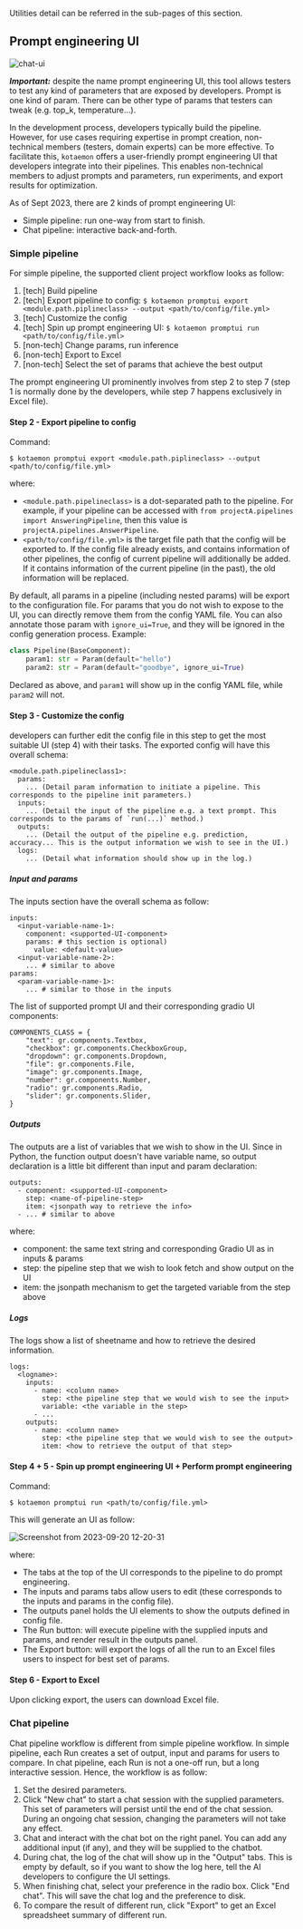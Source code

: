 Utilities detail can be referred in the sub-pages of this section.

## Prompt engineering UI

![chat-ui](images/271332562-ac8f9aac-d853-4571-a48b-d866a99eaf3e.png)

**_Important:_** despite the name prompt engineering UI, this tool allows testers to test any kind of parameters that are exposed by developers. Prompt is one kind of param. There can be other type of params that testers can tweak (e.g. top_k, temperature...).

In the development process, developers typically build the pipeline. However, for use
cases requiring expertise in prompt creation, non-technical members (testers, domain experts) can be more
effective. To facilitate this, `kotaemon` offers a user-friendly prompt engineering UI
that developers integrate into their pipelines. This enables non-technical members to
adjust prompts and parameters, run experiments, and export results for optimization.

As of Sept 2023, there are 2 kinds of prompt engineering UI:

- Simple pipeline: run one-way from start to finish.
- Chat pipeline: interactive back-and-forth.

### Simple pipeline

For simple pipeline, the supported client project workflow looks as follow:

1. [tech] Build pipeline
2. [tech] Export pipeline to config: `$ kotaemon promptui export <module.path.piplineclass> --output <path/to/config/file.yml>`
3. [tech] Customize the config
4. [tech] Spin up prompt engineering UI: `$ kotaemon promptui run <path/to/config/file.yml>`
5. [non-tech] Change params, run inference
6. [non-tech] Export to Excel
7. [non-tech] Select the set of params that achieve the best output

The prompt engineering UI prominently involves from step 2 to step 7 (step 1 is normally
done by the developers, while step 7 happens exclusively in Excel file).

#### Step 2 - Export pipeline to config

Command:

```
$ kotaemon promptui export <module.path.piplineclass> --output <path/to/config/file.yml>
```

where:

- `<module.path.pipelineclass>` is a dot-separated path to the pipeline. For example, if your pipeline can be accessed with `from projectA.pipelines import AnsweringPipeline`, then this value is `projectA.pipelines.AnswerPipeline`.
- `<path/to/config/file.yml>` is the target file path that the config will be exported to. If the config file already exists, and contains information of other pipelines, the config of current pipeline will additionally be added. If it contains information of the current pipeline (in the past), the old information will be replaced.

By default, all params in a pipeline (including nested params) will be export to the configuration file. For params that you do not wish to expose to the UI, you can directly remove them from the config YAML file. You can also annotate those param with `ignore_ui=True`, and they will be ignored in the config generation process. Example:

```python
class Pipeline(BaseComponent):
    param1: str = Param(default="hello")
    param2: str = Param(default="goodbye", ignore_ui=True)
```

Declared as above, and `param1` will show up in the config YAML file, while `param2` will not.

#### Step 3 - Customize the config

developers can further edit the config file in this step to get the most suitable UI (step 4) with their tasks. The exported config will have this overall schema:

```
<module.path.pipelineclass1>:
  params:
    ... (Detail param information to initiate a pipeline. This corresponds to the pipeline init parameters.)
  inputs:
    ... (Detail the input of the pipeline e.g. a text prompt. This corresponds to the params of `run(...)` method.)
  outputs:
    ... (Detail the output of the pipeline e.g. prediction, accuracy... This is the output information we wish to see in the UI.)
  logs:
    ... (Detail what information should show up in the log.)
```

##### Input and params

The inputs section have the overall schema as follow:

```
inputs:
  <input-variable-name-1>:
    component: <supported-UI-component>
    params: # this section is optional)
      value: <default-value>
  <input-variable-name-2>:
    ... # similar to above
params:
  <param-variable-name-1>:
    ... # similar to those in the inputs
```

The list of supported prompt UI and their corresponding gradio UI components:

```
COMPONENTS_CLASS = {
    "text": gr.components.Textbox,
    "checkbox": gr.components.CheckboxGroup,
    "dropdown": gr.components.Dropdown,
    "file": gr.components.File,
    "image": gr.components.Image,
    "number": gr.components.Number,
    "radio": gr.components.Radio,
    "slider": gr.components.Slider,
}
```

##### Outputs

The outputs are a list of variables that we wish to show in the UI. Since in Python, the function output doesn't have variable name, so output declaration is a little bit different than input and param declaration:

```
outputs:
  - component: <supported-UI-component>
    step: <name-of-pipeline-step>
    item: <jsonpath way to retrieve the info>
  - ... # similar to above
```

where:

- component: the same text string and corresponding Gradio UI as in inputs & params
- step: the pipeline step that we wish to look fetch and show output on the UI
- item: the jsonpath mechanism to get the targeted variable from the step above

##### Logs

The logs show a list of sheetname and how to retrieve the desired information.

```
logs:
  <logname>:
    inputs:
      - name: <column name>
        step: <the pipeline step that we would wish to see the input>
        variable: <the variable in the step>
      - ...
    outputs:
      - name: <column name>
        step: <the pipeline step that we would wish to see the output>
        item: <how to retrieve the output of that step>
```

#### Step 4 + 5 - Spin up prompt engineering UI + Perform prompt engineering

Command:

```
$ kotaemon promptui run <path/to/config/file.yml>
```

This will generate an UI as follow:

![Screenshot from 2023-09-20 12-20-31](images/269170198-9ac1b95a-b667-42e7-b318-98a1b805d6df.png)

where:

- The tabs at the top of the UI corresponds to the pipeline to do prompt engineering.
- The inputs and params tabs allow users to edit (these corresponds to the inputs and params in the config file).
- The outputs panel holds the UI elements to show the outputs defined in config file.
- The Run button: will execute pipeline with the supplied inputs and params, and render result in the outputs panel.
- The Export button: will export the logs of all the run to an Excel files users to inspect for best set of params.

#### Step 6 - Export to Excel

Upon clicking export, the users can download Excel file.

### Chat pipeline

Chat pipeline workflow is different from simple pipeline workflow. In simple pipeline, each Run creates a set of output, input and params for users to compare. In chat pipeline, each Run is not a one-off run, but a long interactive session. Hence, the workflow is as follow:

1. Set the desired parameters.
2. Click "New chat" to start a chat session with the supplied parameters. This set of parameters will persist until the end of the chat session. During an ongoing chat session, changing the parameters will not take any effect.
3. Chat and interact with the chat bot on the right panel. You can add any additional input (if any), and they will be supplied to the chatbot.
4. During chat, the log of the chat will show up in the "Output" tabs. This is empty by default, so if you want to show the log here, tell the AI developers to configure the UI settings.
5. When finishing chat, select your preference in the radio box. Click "End chat". This will save the chat log and the preference to disk.
6. To compare the result of different run, click "Export" to get an Excel spreadsheet summary of different run.
